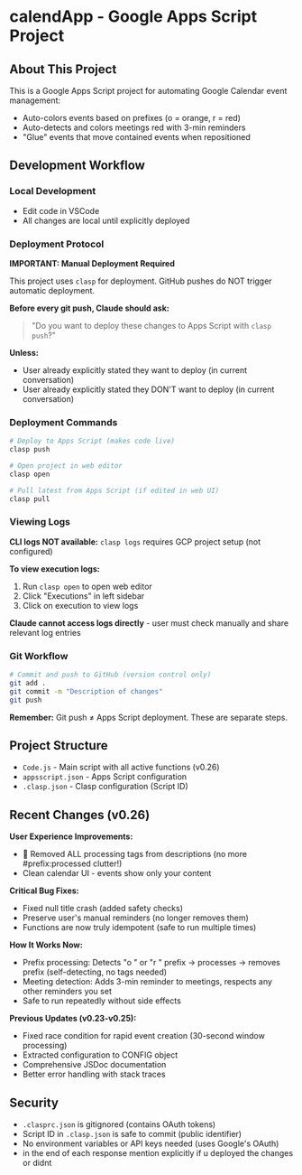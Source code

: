 # calendApp - Google Apps Script Project

## About This Project

This is a Google Apps Script project for automating Google Calendar event management:
- Auto-colors events based on prefixes (o = orange, r = red)
- Auto-detects and colors meetings red with 3-min reminders
- "Glue" events that move contained events when repositioned

## Development Workflow

### Local Development
- Edit code in VSCode
- All changes are local until explicitly deployed

### Deployment Protocol

**IMPORTANT: Manual Deployment Required**

This project uses `clasp` for deployment. GitHub pushes do NOT trigger automatic deployment.

**Before every git push, Claude should ask:**
> "Do you want to deploy these changes to Apps Script with `clasp push`?"

**Unless:**
- User already explicitly stated they want to deploy (in current conversation)
- User already explicitly stated they DON'T want to deploy (in current conversation)

### Deployment Commands

```bash
# Deploy to Apps Script (makes code live)
clasp push

# Open project in web editor
clasp open

# Pull latest from Apps Script (if edited in web UI)
clasp pull
```

### Viewing Logs

**CLI logs NOT available:** `clasp logs` requires GCP project setup (not configured)

**To view execution logs:**
1. Run `clasp open` to open web editor
2. Click "Executions" in left sidebar
3. Click on execution to view logs

**Claude cannot access logs directly** - user must check manually and share relevant log entries

### Git Workflow

```bash
# Commit and push to GitHub (version control only)
git add .
git commit -m "Description of changes"
git push
```

**Remember:** Git push ≠ Apps Script deployment. These are separate steps.

## Project Structure

- `Code.js` - Main script with all active functions (v0.26)
- `appsscript.json` - Apps Script configuration
- `.clasp.json` - Clasp configuration (Script ID)

## Recent Changes (v0.26)

**User Experience Improvements:**
- 🎉 Removed ALL processing tags from descriptions (no more #prefix:processed clutter!)
- Clean calendar UI - events show only your content

**Critical Bug Fixes:**
- Fixed null title crash (added safety checks)
- Preserve user's manual reminders (no longer removes them)
- Functions are now truly idempotent (safe to run multiple times)

**How It Works Now:**
- Prefix processing: Detects "o " or "r " prefix → processes → removes prefix (self-detecting, no tags needed)
- Meeting detection: Adds 3-min reminder to meetings, respects any other reminders you set
- Safe to run repeatedly without side effects

**Previous Updates (v0.23-v0.25):**
- Fixed race condition for rapid event creation (30-second window processing)
- Extracted configuration to CONFIG object
- Comprehensive JSDoc documentation
- Better error handling with stack traces

## Security

- `.clasprc.json` is gitignored (contains OAuth tokens)
- Script ID in `.clasp.json` is safe to commit (public identifier)
- No environment variables or API keys needed (uses Google's OAuth)
- in the end of each response mention explicitly if u deployed the changes or didnt